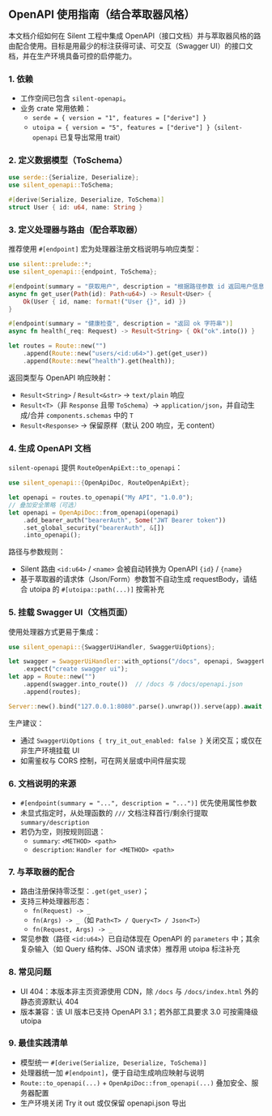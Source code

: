 ## OpenAPI 使用指南（结合萃取器风格）

本文档介绍如何在 Silent 工程中集成 OpenAPI（接口文档）并与萃取器风格的路由配合使用。目标是用最少的标注获得可读、可交互（Swagger UI）的接口文档，并在生产环境具备可控的启停能力。

### 1. 依赖
- 工作空间已包含 `silent-openapi`。
- 业务 crate 常用依赖：
  - `serde = { version = "1", features = ["derive"] }`
  - `utoipa = { version = "5", features = ["derive"] }`（`silent-openapi` 已复导出常用 trait）

### 2. 定义数据模型（ToSchema）
```rust
use serde::{Serialize, Deserialize};
use silent_openapi::ToSchema;

#[derive(Serialize, Deserialize, ToSchema)]
struct User { id: u64, name: String }
```

### 3. 定义处理器与路由（配合萃取器）
推荐使用 `#[endpoint]` 宏为处理器注册文档说明与响应类型：
```rust
use silent::prelude::*;
use silent_openapi::{endpoint, ToSchema};

#[endpoint(summary = "获取用户", description = "根据路径参数 id 返回用户信息")]
async fn get_user(Path(id): Path<u64>) -> Result<User> {
    Ok(User { id, name: format!("User {}", id) })
}

#[endpoint(summary = "健康检查", description = "返回 ok 字符串")]
async fn health(_req: Request) -> Result<String> { Ok("ok".into()) }

let routes = Route::new("")
    .append(Route::new("users/<id:u64>").get(get_user))
    .append(Route::new("health").get(health));
```

返回类型与 OpenAPI 响应映射：
- `Result<String>` / `Result<&str>` → `text/plain` 响应
- `Result<T>`（非 `Response` 且带 `ToSchema`）→ `application/json`，并自动生成/合并 `components.schemas` 中的 `T`
- `Result<Response>` → 保留原样（默认 200 响应，无 content）

### 4. 生成 OpenAPI 文档
`silent-openapi` 提供 `RouteOpenApiExt::to_openapi`：
```rust
use silent_openapi::{OpenApiDoc, RouteOpenApiExt};

let openapi = routes.to_openapi("My API", "1.0.0");
// 叠加安全策略（可选）
let openapi = OpenApiDoc::from_openapi(openapi)
    .add_bearer_auth("bearerAuth", Some("JWT Bearer token"))
    .set_global_security("bearerAuth", &[])
    .into_openapi();
```

路径与参数规则：
- Silent 路由 `<id:u64>` / `<name>` 会被自动转换为 OpenAPI `{id}` / `{name}`
- 基于萃取器的请求体（Json/Form）参数暂不自动生成 requestBody，请结合 utoipa 的 `#[utoipa::path(...)]` 按需补充

### 5. 挂载 Swagger UI（文档页面）
使用处理器方式更易于集成：
```rust
use silent_openapi::{SwaggerUiHandler, SwaggerUiOptions};

let swagger = SwaggerUiHandler::with_options("/docs", openapi, SwaggerUiOptions { try_it_out_enabled: true })
    .expect("create swagger ui");
let app = Route::new("")
    .append(swagger.into_route())  // /docs 与 /docs/openapi.json
    .append(routes);

Server::new().bind("127.0.0.1:8080".parse().unwrap()).serve(app).await;
```

生产建议：
- 通过 `SwaggerUiOptions { try_it_out_enabled: false }` 关闭交互；或仅在非生产环境挂载 UI
- 如需鉴权与 CORS 控制，可在网关层或中间件层实现

### 6. 文档说明的来源
- `#[endpoint(summary = "...", description = "...")]` 优先使用属性参数
- 未显式指定时，从处理函数的 `///` 文档注释首行/剩余行提取 `summary/description`
- 若仍为空，则按规则回退：
  - `summary`: `<METHOD> <path>`
  - `description`: `Handler for <METHOD> <path>`

### 7. 与萃取器的配合
- 路由注册保持零泛型：`.get(get_user)`；
- 支持三种处理器形态：
  - `fn(Request) -> _`
  - `fn(Args) -> _`（如 `Path<T> / Query<T> / Json<T>`）
  - `fn(Request, Args) -> _`
- 常见参数（路径 `<id:u64>`）已自动体现在 OpenAPI 的 `parameters` 中；其余复杂输入（如 Query 结构体、JSON 请求体）推荐用 utoipa 标注补充

### 8. 常见问题
- UI 404：本版本非主页资源使用 CDN，除 `/docs` 与 `/docs/index.html` 外的静态资源默认 404
- 版本兼容：该 UI 版本已支持 OpenAPI 3.1；若外部工具要求 3.0 可按需降级 utoipa

### 9. 最佳实践清单
- 模型统一 `#[derive(Serialize, Deserialize, ToSchema)]`
- 处理器统一加 `#[endpoint]`，便于自动生成响应映射与说明
- `Route::to_openapi(...)` + `OpenApiDoc::from_openapi(...)` 叠加安全、服务器配置
- 生产环境关闭 Try it out 或仅保留 openapi.json 导出
